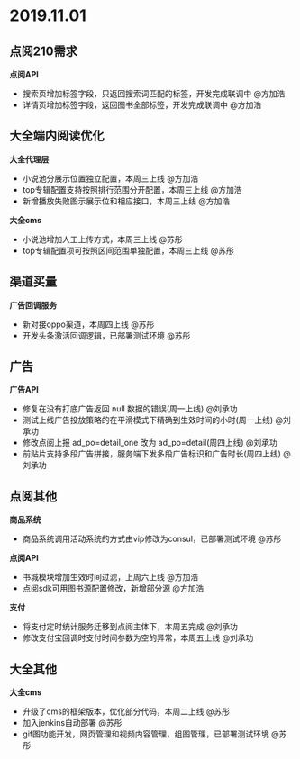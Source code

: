 # 2019.11.01

## 点阅210需求

**点阅API**
- 搜索页增加标签字段，只返回搜索词匹配的标签，开发完成联调中  @方加浩
- 详情页增加标签字段，返回图书全部标签，开发完成联调中  @方加浩

## 大全端内阅读优化

**大全代理层**

- 小说池分展示位置独立配置，本周三上线  @方加浩
- top专辑配置支持按照排行范围分开配置，本周三上线  @方加浩
- 新增播放失败图示展示位和相应接口，本周三上线 @方加浩

**大全cms**

- 小说池增加人工上传方式，本周三上线  @苏彤
- top专辑配置项可按照区间范围单独配置，本周三上线  @苏彤

## 渠道买量

**广告回调服务**
- 新对接oppo渠道，本周四上线  @苏彤
- 开发头条激活回调逻辑，已部署测试环境 @苏彤

## 广告

**广告API**
- 修复在没有打底广告返回 null 数据的错误(周一上线)  @刘承功
- 测试上线广告投放策略的在平滑模式下精确到生效时间的小时(周一上线)  @刘承功
- 修改点阅上报 ad_po=detail_one 改为 ad_po=detail(周四上线)  @刘承功
- 前贴片支持多段广告拼接，服务端下发多段广告标识和广告时长(周四上线)  @刘承功

## 点阅其他

**商品系统**

- 商品系统调用活动系统的方式由vip修改为consul，已部署测试环境 @苏彤

**点阅API**

- 书城模块增加生效时间过滤，上周六上线 @方加浩
- 点阅sdk可用图书源配置修改，新增部分源  @方加浩

**支付**

- 将支付定时统计服务迁移到点阅主体下，本周五完成  @刘承功
- 修改支付宝回调时支付时间参数为空的异常，本周五上线  @刘承功

## 大全其他

**大全cms**

- 升级了cms的框架版本，优化部分代码，本周二上线  @苏彤
- 加入jenkins自动部署  @苏彤
- gif图功能开发，网页管理和视频内容管理，组图管理，已部署测试环境  @苏彤
